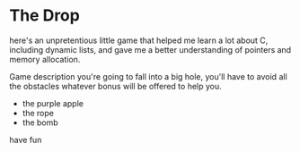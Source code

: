 # The Drop


here's an unpretentious little game that helped me learn a lot about C, including dynamic lists, and gave me a better understanding of pointers and memory allocation.

Game description
you're going to fall into a big hole, you'll have to avoid all the obstacles whatever bonus will be offered to help you.
- the purple apple
- the rope 
- the bomb

have fun 
